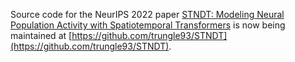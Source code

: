 Source code for the NeurIPS 2022 paper [STNDT: Modeling Neural Population Activity with Spatiotemporal Transformers](https://arxiv.org/abs/2206.04727) is now being maintained at [https://github.com/trungle93/STNDT](https://github.com/trungle93/STNDT).